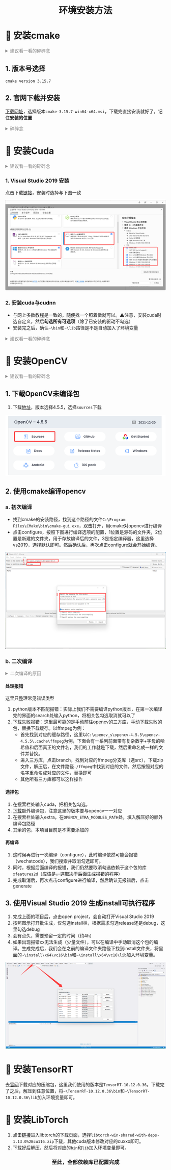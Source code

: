 <div align="center">

<h1> 环境安装方法 </h1>

</div>


# 📌 安装cmake
<details style="color:rgb(128,128,128)">
<summary>建议看一看的碎碎念</summary>

* 安装cmake主要有两个目的，一个是编译运行opencv，一个是编译自己的项目。
* 编译自己的项目对版本号没有什么要求，但是编译opencv对cmake版本有一定要求，否则会报错
* 因此版本号的选择主要取决于opencv，本项目提供的版本号选择仅供参考

</details>

## 1. 版本号选择
```
cmake version 3.15.7
```

## 2. 官网下载并安装
[下载网址](https://cmake.org/files/v3.15/)，选择版本`cmake-3.15.7-win64-x64.msi`，下载完直接安装就好了，记住**安装的位置**

<details style="color:rgb(128,128,128)">
<summary>碎碎念</summary>

* 选择该页面下的其他版本其实也可以

</details>


# 📌 安装Cuda
<details style="color:rgb(128,128,128)">
<summary>建议看一看的碎碎念</summary>

* cuda我相信点进来的都应该安装了，但是这里还是必须提及，原因在于，安装cuda时不一定安装了vs，因此大概率导致在vscode中编译失败（这是为什么呢？）
* cuda库在windows平台c++程序上的编译，需要cl.exe，而这是visual studio自带的编译器，因此我们必须让vs的编译器版本与cuda库一一对应，才能在vscode上编译成功（~~就是这么绕~~）
* 同时，cuda会自带一个vs的编译器库，因此如果先安装cuda，后安装vs也会导致未识别等神秘错误编译失败
* 而大家一般苦于深度学习项目不支持太新的cuda库（比如我为11.6），但是11.6支持的vs编译器版本为2019，好巧不巧，微软官方关闭了官方下载入口😭
* 因此下文会从vs2019的下载和安装开始

</details>

### 1. Visual Studio 2019 安装
点击下载[链接](https://aka.ms/vs/16/release/vs_community.exe)，安装时选择与下图一致
<div align="center">

![安装配置](../images/vsinstall.png)

</div>

### 2. 安装cuda与cudnn
* 与网上多数教程是一致的，随便找一个照着做就可以。⚠️注意，安装cuda时选自定义，然后**勾选所有可选项**（除了已安装的驱动不勾选）
* 安装完之后，确认`~\bin`和`~\lib`路径是不是自动加入了环境变量

<details style="color:rgb(128,128,128)">
<summary>建议看一看的碎碎念</summary>

* 勾选所有文件，是因为需要包含必要的计算库，防止编译失败
* bin是cuda已经编译好的二进制文件，便于c++程序直接调用执行，不加入环境变量会导致可编译但执行报错（提示为缺少xx文件）
* lib是cuda的动态库文件，include之后，通常需要lib实例化，不加入环境变量会导致可编译但执行报错
* 后文的opencv与tensorRT都是类似的

</details>

# 📌 安装OpenCV

<details style="color:rgb(128,128,128)">
<summary>建议看一看的碎碎念</summary>

* opencv可以采用免编译版本和编译版本，二者区别在于一个使用`opencvworld`，一个使用分散的动态库文件
* 如果想省事确实可以使用前者，但是前者无法使用cuda库进行加速，只能使用较慢版本的加速方法
* 因此，后文主要介绍编译版本的安装方法
* 此外，安装opencv成功的核心在于编译过程中绝对不能有报错，否则会导致后续的`install`失败，后文主要围绕这一点进行详细阐释

</details>

## 1. 下载OpenCV未编译包
1. 下载[地址](https://opencv.org/releases/page/2/)，版本选择4.5.5，选择`sources`下载

<div align="center">

![opencv下载](../images/opencvdownload.png)

</div>

## 2. 使用cmake编译opencv

### a. 初次编译

* 找到cmake的安装路径，找到这个路径的文件`C:\Program Files\CMake\bin\cmake-gui.exe`，双击打开，用cmake对opencv进行编译
* 点击configure，按照下图进行编译选项的配置，1位置是源码的文件夹，2位置是新建的文件夹，用于存放编译后的文件，3是指定编译器，这里选择vs2019，选择默认即可。然后确认后，再次点击configure就会开始编译。

<div align="center">

![opencv编译](../images/cmakeopencv.png)

</div>

### b. 二次编译
<details style="color:rgb(128,128,128)">
<summary>二次编译的原因</summary>

* 第一次编译会遇到非常多的报错，这些报错如果不解决，是无法生成正确的安装文件的
* 第一次编译，我们没有引入额外包`opencv_contrib`，因此无法使用cuda加速，需要在第二次编译引入

</details>

#### 处理报错
这里只整理常见错误类型
1. python版本不匹配报错：实际上我们不需要编译python版本，在第一次编译完的界面的search处输入python，将相关包勾选取消就可以了
2. 下载失败报错：这里最可靠的是手动前往opencv的[三方库](https://github.com/opencv/opencv_3rdparty/)，手动下载失败的包，替换下载缓存。以ffmpeg为例：
   * 首先找到对应的缓存路径，这里以`C:\opencv_s\opencv-4.5.5\opencv-4.5.5\.cache\ffmpeg`为例，下面会有一系列前面带有复杂数字+字母的哈希值和后面真正的文件名，我们的工作就是下载，然后重命名成一样的文件并替换。
   * 进入三方库，点击branch，找到对应的ffmpeg分支库（选src），下载zip文件，解压后，在文件路径`./ffmpeg`中找到对应的文件，然后按照对应的名字重命名成对应的文件，替换即可
   * 其他所有三方库都可以这样操作

#### 选择包
1. 在搜索栏处输入cuda，把相关包勾选。
2. [下载](https://github.com/opencv/opencv_contrib/releases/tag/4.5.5)额外编译包，注意这里的版本要与opencv一一对应
3. 在搜索栏处输入extra，在`OPENCV_ETRA_MODULES_PATH`处，填入解压好的额外编译包路径
4. 其余的包，本项目目前是不需要添加的

#### 再编译
1. 这时候再进行一次编译（configure），此时编译依然可能会报错（wechatcode），我们搜索并取消勾选即可。
2. 同时，根据后面编译的报错，我们仍然要取消勾选依赖于这个包的库`xfeatures2d`（~~应该是，这取决于后面生成报错的程序~~）
3. 完成取消后，再次点击configure进行编译，然后确认无报错后，点击generate

## 3. 使用Visual Studio 2019 生成install可执行程序
1. 完成上面的项目后，点击open project，会自动打开Visual Studio 2019
2. 按照图示打开批生成，仅勾选install栏，根据需求勾选release还是debug，这里勾选debug
3. 会有点久，需要预留一定的时间（约4h）
4. 如果出现报错xx无法生成（少量文件），可以在编译中手动取消这个包的编译。生成完成后，我们会在之前的编译文件夹路径下找到install文件夹，将里面的`~\install\x64\vc16\bin`和`~\install\x64\vc16\lib`加入环境变量。

<div align="center">

![opencv生成](../images/opencvvs.png)

</div>


# 📌 安装TensorRT
去[官网](https://developer.nvidia.com/tensorrt/download/10x)下载对应的压缩包，这里我们使用的版本是`TensorRT-10.12.0.36`。下载完了之后，解压到任意位置，将`~\TensorRT-10.12.0.36\bin`和`~\TensorRT-10.12.0.36\lib`加入环境变量即可。

# 📌 安装LibTorch
1. 点击[链接](https://download.pytorch.org/libtorch/cu116)进入libtorch的下载页面，选择`libtorch-win-shared-with-deps-1.13.0%2Bcu116.zip`下载，其他cuda版本修改对应的cuxxx即可。
2. 下载好后解压，然后将对应的`bin`和`lib`加入环境变量即可。


<div align="center">

<h3> 至此，全部依赖库已配置完成

</div>






